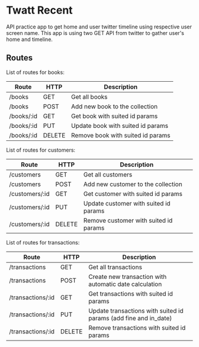 # Twatt Recent
API practice app to get home and user twitter timeline using respective user screen name. This app is using two GET API from twitter to gather user's home and timeline.

## Routes
List of routes for books:

Route | HTTP | Description
------|------|------------
/books | GET | Get all books
/books | POST | Add new book to the collection
/books/:id | GET | Get book with suited id params
/books/:id | PUT | Update book with suited id params
/books/:id | DELETE | Remove book with suited id params

List of routes for customers:

Route | HTTP | Description
------|------|------------
/customers | GET | Get all customers
/customers | POST | Add new customer to the collection
/customers/:id | GET | Get customer with suited id params
/customers/:id | PUT | Update customer with suited id params
/customers/:id | DELETE | Remove customer with suited id params

List of routes for transactions:

Route | HTTP | Description
------|------|------------
/transactions | GET | Get all transactions
/transactions | POST | Create new transaction with automatic date calculation
/transactions/:id | GET | Get transactions with suited id params
/transactions/:id | PUT | Update transactions with suited id params (add fine and in_date)
/transactions/:id | DELETE | Remove transactions with suited id params

